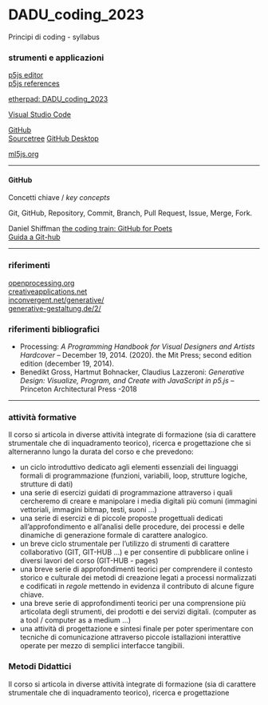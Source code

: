 # DADU_coding_2023
Principi di coding - syllabus

### strumenti e applicazioni
[p5js editor](https://editor.p5js.org)  
[p5js references](https://p5js.org/reference/)  

[etherpad: DADU_coding_2023](https://etherpad.opendev.org/p/DADU_coding_2023)  

[Visual Studio Code](https://code.visualstudio.com/)  

[GitHub](https://github.com/)  
[Sourcetree](https://www.sourcetreeapp.com) 
[GitHub Desktop](https://desktop.github.com) 

[ml5js.org](https://ml5js.org)  

___

#### GitHub
Concetti chiave / *key concepts*  

Git, GitHub, Repository, Commit, Branch, Pull Request, Issue, Merge, Fork.  

Daniel Shiffman [the coding train: GitHub for Poets](https://www.youtube.com/playlist?list=PLRqwX-V7Uu6ZF9C0YMKuns9sLDzK6zoiV)  
[Guida a Git-hub](https://vixr.it/guida-a-github-in-italiano-come-si-usa-git-e-cosa-e-github/)

___

### riferimenti
[openprocessing.org](https://openprocessing.org)  
[creativeapplications.net](http://www.creativeapplications.net)  
[inconvergent.net/generative/](https://inconvergent.net/generative/)  
[generative-gestaltung.de/2/](http://www.generative-gestaltung.de/2/)  

### riferimenti bibliografici
- Processing: *A Programming Handbook for Visual Designers and Artists Hardcover* – December 19, 2014. (2020). the Mit Press; second edition edition (december 19, 2014).
- Benedikt Gross, Hartmut Bohnacker, Claudius Lazzeroni: *Generative Design: Visualize, Program, and Create with JavaScript in p5.js* – Princeton Architectural Press -2018


___

### attività formative
Il corso si articola in diverse attività integrate di formazione (sia di carattere strumentale che di inquadramento teorico), ricerca e progettazione che si alterneranno lungo la durata del corso e che prevedono:

- un ciclo introduttivo dedicato agli elementi essenziali dei linguaggi formali di programmazione (funzioni, variabili, loop, strutture logiche, strutture di dati) 
- una serie di esercizi guidati di programmazione attraverso i quali cercheremo di creare e manipolare i media digitali più comuni (immagini vettoriali, immagini bitmap, testi, suoni …)
- una serie di esercizi e di piccole proposte progettuali dedicati all’approfondimento e all’analisi delle procedure, dei processi e delle dinamiche di generazione formale di carattere analogico.
- un breve ciclo strumentale per l’utilizzo di strumenti di carattere collaborativo (GIT, GIT-HUB …) e per consentire di pubblicare online i diversi lavori del corso (GIT-HUB - pages)
- una breve serie di approfondimenti teorici per comprendere il contesto storico e culturale dei metodi di creazione legati a processi normalizzati e codificati in *regole* mettendo in evidenza il contributo di alcune figure chiave.
- una breve serie di approfondimenti teorici per una comprensione più articolata degli strumenti, dei prodotti e dei servizi digitali. (computer as a tool / computer as a medium …)
- una attività di progettazione e sintesi finale per poter sperimentare con tecniche di comunicazione attraverso piccole istallazioni interattive operate per mezzo di semplici interfacce tangibili.

### Metodi Didattici
Il corso si articola in diverse attività integrate di formazione (sia di carattere strumentale che di inquadramento teorico), ricerca e progettazione